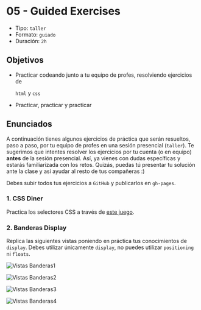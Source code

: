 # 05 - Guided Exercises

* Tipo: `taller`
* Formato: `guiado`
* Duración: `2h`

## Objetivos

* Practicar codeando junto a tu equipo de profes, resolviendo ejercicios de

  `html` y `css`

* Practicar, practicar y practicar

## Enunciados

A continuación tienes algunos ejercicios de práctica que serán resueltos, paso a paso, por tu equipo de profes en una sesión presencial \(`taller`\). Te sugerimos que intentes resolver los ejercicios por tu cuenta \(o en equipo\) **antes** de la sesión presencial. Así, ya vienes con dudas específicas y estarás familiarizada con los retos. Quizás, puedas tú presentar tu solución ante la clase y así ayudar al resto de tus compañeras :\)

Debes subir todos tus ejercicios a `GitHub` y publicarlos en `gh-pages`.

### 1. CSS Diner

Practica los selectores CSS a través de [este juego](https://laboratoria.github.io/css-diner).

### 2. Banderas Display

Replica las siguientes vistas poniendo en práctica tus conocimientos de `display`. Debes utilizar únicamente `display`, no puedes utilizar `positioning` ni `floats`.

![Vistas Banderas1](https://fotos.subefotos.com/8157f58d3d2dcfcf689ec56554097266o.png)

![Vistas Banderas2](https://fotos.subefotos.com/304ad94ffc6b76d7366894e1d9646961o.png)

![Vistas Banderas3](https://fotos.subefotos.com/ea2ba0950028f26c289e7ae55f2438d2o.png)

![Vistas Banderas4](https://fotos.subefotos.com/ce40c790a0ddf23ff36a075bf91d59c6o.png)

